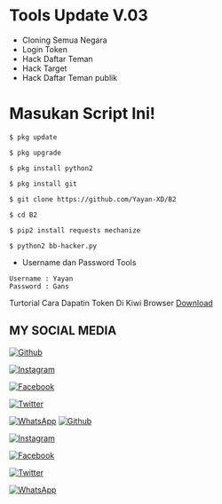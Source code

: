 # Tools Update V.03

* Cloning Semua Negara
* Login Token
* Hack Daftar Teman
* Hack Target
* Hack Daftar Teman publik


# Masukan Script Ini!
```
$ pkg update

$ pkg upgrade

$ pkg install python2

$ pkg install git

$ git clone https://github.com/Yayan-XD/B2

$ cd B2

$ pip2 install requests mechanize

$ python2 bb-hacker.py
```


* Username dan Password Tools
```
Username : Yayan
Password : Gans
```


Turtorial Cara Dapatin Token Di Kiwi Browser [Download](https://github.com/Yayan-XD/Maha-Guru/blob/master/Tak%20berjudul%202_540p.mp4)



## MY SOCIAL MEDIA
[![Github](https://img.shields.io/badge/Github-Ikuti-green?style=for-the-badge&logo=github)](https://github.com/Yayan-XD)

[![Instagram](https://img.shields.io/badge/Instagram-Ikuti-red?style=for-the-badge&logo=instagram)](https://Instagram.com/yayanxd_)

[![Facebook](https://img.shields.io/badge/Facebook-Ikuti-red?style=for-the-badge&logo=facebook)](https://www.facebook.com/YAYAN.XING.ZUCKERBERG.SR)

[![Twitter](https://img.shields.io/badge/twitter-Ikuti-red?style=for-the-badge&logo=Twitter)](https://mobile.twitter.com/moch_xd)

[![WhatsApp](https://img.shields.io/badge/whatsapp-Hubungi-red?style=for-the-badge&logo=whatsapp)](https://api.whatsapp.com/send?phone=+6285603036683)
[![Github](https://img.shields.io/badge/Github-Ikuti-green?style=for-the-badge&logo=github)](https://github.com/Yayan-XD)

[![Instagram](https://img.shields.io/badge/Instagram-Ikuti-blue?style=for-the-badge&logo=instagram)](https://Instagram.com/yayanxd_)

[![Facebook](https://img.shields.io/badge/Facebook-Ikuti-brightgreen?style=for-the-badge&logo=facebook)](https://www.facebook.com/YAYAN.XING.ZUCKERBERG.SR)

[![Twitter](https://img.shields.io/badge/twitter-Ikuti-red?style=for-the-badge&logo=Twitter)](https://mobile.twitter.com/moch_xd)

[![WhatsApp](https://img.shields.io/badge/whatsapp-Hubungi-red?style=for-the-badge&logo=whatsapp)](https://api.whatsapp.com/brightgreen?phone=+6285603036683)
